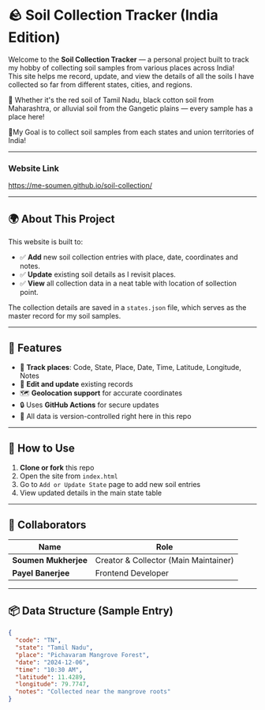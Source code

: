 # 🪨 Soil Collection Tracker (India Edition)

Welcome to the **Soil Collection Tracker** — a personal project built to track my hobby of collecting soil samples from various places across India!  
This site helps me record, update, and view the details of all the soils I have collected so far from different states, cities, and regions.

🌱 Whether it's the red soil of Tamil Nadu, black cotton soil from Maharashtra, or alluvial soil from the Gangetic plains — every sample has a place here!

🎯My Goal is to collect soil samples from each states and union territories of India!

---

### Website Link

https://me-soumen.github.io/soil-collection/

---

## 🌍 About This Project

This website is built to:
- ✅ **Add** new soil collection entries with place, date, coordinates and notes.
- ✅ **Update** existing soil details as I revisit places.
- ✅ **View** all collection data in a neat table with location of sollection point.

The collection details are saved in a `states.json` file, which serves as the master record for my soil samples.

---

## 🔖 Features

- 📍 **Track places**: Code, State, Place, Date, Time, Latitude, Longitude, Notes
- 🔄 **Edit and update** existing records
- 🗺️ **Geolocation support** for accurate coordinates
- 🔒 Uses **GitHub Actions** for secure updates
- 📝 All data is version-controlled right here in this repo

---

## 🚀 How to Use

1. **Clone or fork** this repo
2. Open the site from `index.html`
3. Go to `Add or Update State` page to add new soil entries
4. View updated details in the main state table


---

## 🤝 Collaborators

| Name                 | Role                                  |
|----------------------|---------------------------------------|
| **Soumen Mukherjee** | Creator & Collector (Main Maintainer) |
| **Payel Banerjee**   | Frontend Developer                    |

---

## 📦 Data Structure (Sample Entry)

```json
{
  "code": "TN",
  "state": "Tamil Nadu",
  "place": "Pichavaram Mangrove Forest",
  "date": "2024-12-06",
  "time": "10:30 AM",
  "latitude": 11.4289,
  "longitude": 79.7747,
  "notes": "Collected near the mangrove roots"
}

